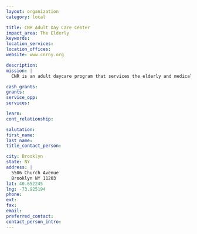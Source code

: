 ```yaml
---
layout: organization
category: local

title: CNR Adult Day Care Center
impact_area: The Elderly
keywords: 
location_services: 
location_offices: 
website: www.cnrny.org

description: 
mission: |
  CNR is an adult daycare program that services the elderly and medically fragile seniors of the community.

cash_grants: 
grants: 
service_opp: 
services: 

learn: 
cont_relationship: 

salutation: 
first_name: 
last_name: 
title_contact_person: 

city: Brooklyn
state: NY
address: |
  5506 Church Avenue     
  Brooklyn NY 11203
lat: 40.652245
lng: -73.925194
phone: 
ext: 
fax: 
email: 
preferred_contact: 
contact_person_intro: 
---
```

